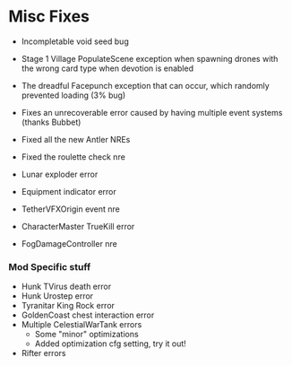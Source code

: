 # Misc Fixes

- Incompletable void seed bug
- Stage 1 Village PopulateScene exception when spawning drones with the wrong card type when devotion is enabled
- The dreadful Facepunch exception that can occur, which randomly prevented loading (3% bug)
- Fixes an unrecoverable error caused by having multiple event systems (thanks Bubbet)

- Fixed all the new Antler NREs
- Fixed the roulette check nre
- Lunar exploder error
- Equipment indicator error
- TetherVFXOrigin event nre
- CharacterMaster TrueKill error
- FogDamageController nre

### Mod Specific stuff

- Hunk TVirus death error
- Hunk Urostep error
- Tyranitar King Rock error
- GoldenCoast chest interaction error
- Multiple CelestialWarTank errors
    - Some "minor" optimizations
    - Added optimization cfg setting, try it out!
- Rifter errors